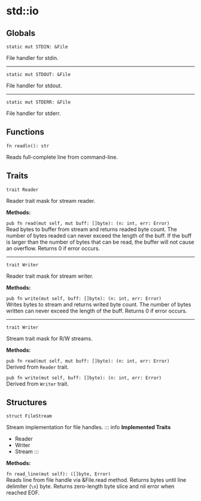 # std::io
## Globals

```jule
static mut STDIN: &File
```
File handler for stdin.

---

```jule
static mut STDOUT: &File
```
File handler for stdout.

---

```jule
static mut STDERR: &File
```
File handler for stderr.

## Functions
```jule
fn readln(): str
```
Reads full-complete line from command-line. 

## Traits

```jule
trait Reader
```
Reader trait mask for stream reader.

**Methods:**

`pub fn read(mut self, mut buff: []byte): (n: int, err: Error)`\
Read bytes to buffer from stream and returns readed byte count. The number of bytes readed can never exceed the length of the buff. If the buff is larger than the number of bytes that can be read, the buffer will not cause an overflow. Returns 0 if error occurs.

---

```jule
trait Writer
```
Reader trait mask for stream writer.

**Methods:**

`pub fn write(mut self, buff: []byte): (n: int, err: Error)`\
Writes bytes to stream and returns writed byte count. The number of bytes written can never exceed the length of the buff. Returns 0 if error occurs.

---

```jule
trait Writer
```
Stream trait mask for R/W streams.

**Methods:**

`pub fn read(mut self, mut buff: []byte): (n: int, err: Error)`\
Derived from `Reader` trait.

`pub fn write(mut self, buff: []byte): (n: int, err: Error)`\
Derived from `Writer` trait.

## Structures

```jule
struct FileStream
```
Stream implementation for file handles.
::: info
**Implemented Traits**
- Reader
- Writer
- Stream
:::

**Methods:**

`fn read_line(mut self): ([]byte, Error)`\
Reads line from file handle via &File.read method. Returns bytes until line delimiter (`\n`) byte. Returns zero-length byte slice and nil error when reached EOF.
